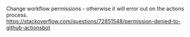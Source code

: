 Change workflow permissions - otherwise it will error out on the actions process.  
https://stackoverflow.com/questions/72851548/permission-denied-to-github-actionsbot
